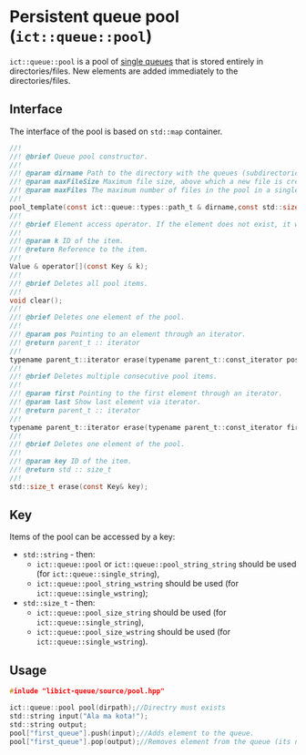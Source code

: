 # Persistent queue pool (`ict::queue::pool`)

`ict::queue::pool` is a pool of [single queues](single.md) that is stored entirely in directories/files. New elements are added immediately to the directories/files.

## Interface

The interface of the pool is based on `std::map` container.

```c
//!
//! @brief Queue pool constructor.
//!
//! @param dirname Path to the directory with the queues (subdirectories).
//! @param maxFileSize Maximum file size, above which a new file is created in a single queue.
//! @param maxFiles The maximum number of files in the pool in a single queue.
//!
pool_template(const ict::queue::types::path_t & dirname,const std::size_t & maxFileSize=1000000,const std::size_t & maxFiles=0xffffffff);
//!
//! @brief Element access operator. If the element does not exist, it will be created.
//!
//! @param k ID of the item.
//! @return Reference to the item.
//!
Value & operator[](const Key & k);
//!
//! @brief Deletes all pool items.
//!
void clear();
//!
//! @brief Deletes one element of the pool.
//!
//! @param pos Pointing to an element through an iterator.
//! @return parent_t :: iterator
//! 
typename parent_t::iterator erase(typename parent_t::const_iterator pos);
//!
//! @brief Deletes multiple consecutive pool items.
//!
//! @param first Pointing to the first element through an iterator.
//! @param last Show last element via iterator.
//! @return parent_t :: iterator
//!
typename parent_t::iterator erase(typename parent_t::const_iterator first,typename parent_t::const_iterator last);
//!
//! @brief Deletes one element of the pool.
//!
//! @param key ID of the item.
//! @return std :: size_t
//!
std::size_t erase(const Key& key);
```

## Key

Items of the pool can be accessed by a key:
* `std::string` - then:
    * `ict::queue::pool` or `ict::queue::pool_string_string` should be used (for `ict::queue::single_string`),
    * `ict::queue::pool_string_wstring` should be used (for `ict::queue::single_wstring`);
* `std::size_t` - then:
    * `ict::queue::pool_size_string` should be used (for `ict::queue::single_string`),
    * `ict::queue::pool_size_wstring` should be used (for `ict::queue::single_wstring`).

## Usage
```c
#inlude "libict-queue/source/pool.hpp"

ict::queue::pool pool(dirpath);//Directry must exists
std::string input("Ala ma kota!");
std::string output;
pool["first_queue"].push(input);//Adds element to the queue.
pool["first_queue"].pop(output);//Removes element from the queue (its not allowed if queue is empty).
```
